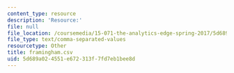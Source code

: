 ```yaml
---
content_type: resource
description: 'Resource:'
file: null
file_location: /coursemedia/15-071-the-analytics-edge-spring-2017/5d689a024551e672313f7fd7eb1bee8d_framingham.csv
file_type: text/comma-separated-values
resourcetype: Other
title: framingham.csv
uid: 5d689a02-4551-e672-313f-7fd7eb1bee8d
---
```


